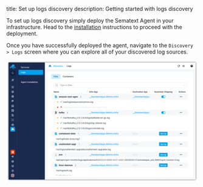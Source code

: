 title: Set up logs discovery
description: Getting started with logs discovery

To set up logs discovery simply deploy the Sematext Agent in your infrastructure. Head to the [installation](/agents/sematext-agent/installation) instructions to proceed with the deployment.

Once you have successfully deployed the agent, navigate to the `Discovery > Logs` screen where you can explore all of your discovered log sources.

![Logs Discovery](images/logs-start-page.png)
